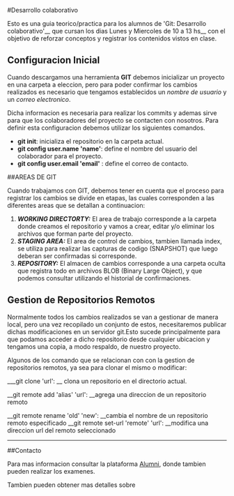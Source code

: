 #Desarrollo colaborativo

Esto es una guia teorico/practica para los alumnos de 'Git: Desarrollo colaborativo'__ que cursan los dias Lunes y Miercoles de 10 a 13 hs__ con el objetivo de reforzar conceptos y registrar los contenidos vistos en clase.

## Configuracion Inicial

Cuando descargamos una herramienta __GIT__ debemos inicializar un proyecto en una carpeta a eleccion, pero para poder confirmar los cambios realizados es necesario que tengamos establecidos un _nombre de usuario_ y un _correo electronico_.

Dicha informacion es necesaria para realizar los commits y ademas sirve para que los colaboradores del proyecto se contacten con nosotros. Para definir esta configuracion debemos utilizar los siguientes comandos.

* __git init__: inicializa el repositorio en la carpeta actual.
* __git config user.name 'name'__: define el nombre del usuario del colaborador para el proyecto.
* __git config user.email 'email'__ : define el correo de contacto.

##AREAS DE GIT

Cuando trabajamos con GIT, debemos tener en cuenta que el proceso para registrar los cambios se divide en etapas, las cuales corresponden a las diferentes areas que se detallan a continuacion:

1. ***WORKING DIRECTORTY:*** El area de trabajo corresponde a la carpeta donde creamos el repositorio y vamos a crear, editar y/o eliminar los archivos que forman parte del proyecto.
2. ***STAGING AREA:*** El area de control de cambios, tambien llamada index, se utiliza para realizar las capturas de codigo (SNAPSHOT) que luego deberan ser confirmadas si corresponde.
3. ***REPOSITORY:*** El almacen de cambios corresponde a una carpeta oculta que registra todo en archivos BLOB (Binary Large Object), y que podemos consultar utilizando el historial de confirmaciones.

## Gestion de Repositorios Remotos

Normalmente todos los cambios realizados se van a gestionar de manera local, pero una vez recopilado un conjunto de estos, necesitaremos publicar dichas modificaciones en un servidor git.Esto sucede principalmente para que podamos acceder a dicho repositorio desde cualquier ubicacion y tengamos una copia, a modo respaldo, de nuestro proyecto.

Algunos de los comando que se relacionan con con la gestion de repositorios remotos, ya sea para clonar el mismo o modificar:

___git clone 'url': __ clona un repositorio en el directorio actual.

__git remote add 'alias' 'url': __agrega una direccion de un repositorio remoto

__git remote rename 'old' 'new': __cambia el nombre de un repositorio remoto especificado
__git remote set-url 'remote' 'url': __modifica una direccion url del remoto seleccionado

---


##Contacto

Para mas informacion consultar la plataforma [Alumni](https://alumni.educacionIT), donde tambien pueden realizar los examenes.

Tambien pueden obtener mas detalles sobre 